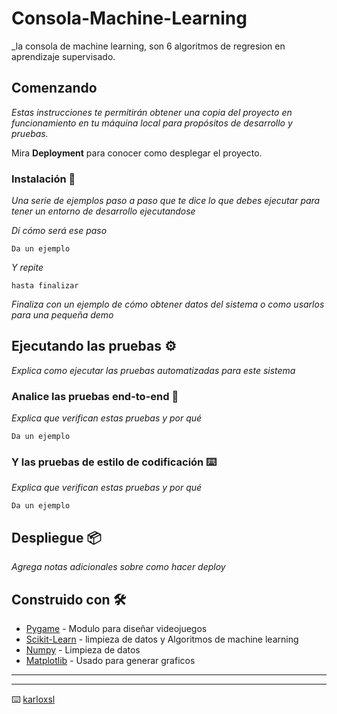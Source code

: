 # Consola-Machine-Learning

_la consola de machine learning, son 6 algoritmos de regresion en aprendizaje supervisado.

## Comenzando 

_Estas instrucciones te permitirán obtener una copia del proyecto en funcionamiento en tu máquina local para propósitos de desarrollo y pruebas._

Mira **Deployment** para conocer como desplegar el proyecto.

### Instalación 🔧

_Una serie de ejemplos paso a paso que te dice lo que debes ejecutar para tener un entorno de desarrollo ejecutandose_

_Dí cómo será ese paso_

```
Da un ejemplo
```

_Y repite_

```
hasta finalizar
```

_Finaliza con un ejemplo de cómo obtener datos del sistema o como usarlos para una pequeña demo_

## Ejecutando las pruebas ⚙️

_Explica como ejecutar las pruebas automatizadas para este sistema_

### Analice las pruebas end-to-end 🔩

_Explica que verifican estas pruebas y por qué_

```
Da un ejemplo
```

### Y las pruebas de estilo de codificación ⌨️

_Explica que verifican estas pruebas y por qué_

```
Da un ejemplo
```

## Despliegue 📦

_Agrega notas adicionales sobre como hacer deploy_

## Construido con 🛠️

* [Pygame](https://www.pygame.org/docs/) - Modulo para diseñar videojuegos
* [Scikit-Learn](https://scikit-learn.org/) - limpieza de datos y Algoritmos de machine learning 
* [Numpy](https://numpy.org/) - Limpieza de datos
* [Matplotlib](https://matplotlib.org/) - Usado para generar graficos
---
---
⌨️ [karloxsl](https://github.com/karloxkronfeld) 

